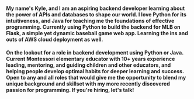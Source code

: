 #### My name's Kyle, and I am an aspiring backend developer learning about the power of APIs and databases to shape our world. I love Python for its intuitiveness, and Java for teaching me the foundations of effective programming. Currently using Python to build the backend for MLB on Flask, a simple yet dynamic baseball game web app. Learning the ins and outs of AWS cloud deployment as well.

#### On the lookout for a role in backend development using Python or Java. Current Montessori elementary educator with 10+ years experience leading, mentoring, and guiding children and other educators, and helping people develop optimal habits for deeper learning and success. Open to any and all roles that would give me the opportunity to blend my unique background and skillset with my more recently discovered passion for programming. If you're hiring, let's talk!

<!--
**krclark1985/krclark1985** is a ✨ _special_ ✨ repository because its `README.md` (this file) appears on your GitHub profile.

Here are some ideas to get you started:

- 🔭 I’m currently working on ...
- 🌱 I’m currently learning ...
- 👯 I’m looking to collaborate on ...
- 🤔 I’m looking for help with ...
- 💬 Ask me about ...
- 📫 How to reach me: ...
- 😄 Pronouns: ...
- ⚡ Fun fact: ...
-->
